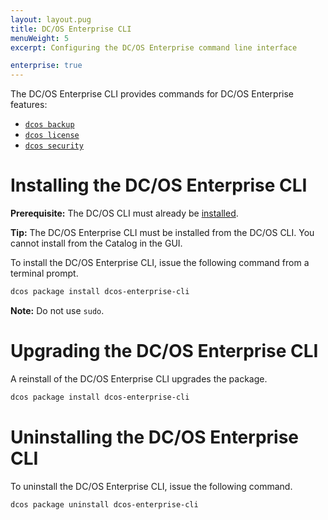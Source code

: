 ```yaml
---
layout: layout.pug
title: DC/OS Enterprise CLI
menuWeight: 5
excerpt: Configuring the DC/OS Enterprise command line interface

enterprise: true
---
```


The DC/OS Enterprise CLI provides commands for DC/OS Enterprise features:

- [`dcos backup`](/1.11/cli/command-reference/dcos-backup)
- [`dcos license`](/1.11/cli/command-reference/dcos-license)
- [`dcos security`](/1.11/cli/command-reference/dcos-security)

# <a name="ent-cli-install"></a>Installing the DC/OS Enterprise CLI

**Prerequisite:** The DC/OS CLI must already be [installed](/1.11/cli/install/).

**Tip:** The DC/OS Enterprise CLI must be installed from the DC/OS CLI. You cannot install from the Catalog in the GUI.

To install the DC/OS Enterprise CLI, issue the following command from a terminal prompt.

```bash
dcos package install dcos-enterprise-cli
```

**Note:** Do not use `sudo`.


# <a name="ent-cli-upgrade"></a>Upgrading the DC/OS Enterprise CLI

A reinstall of the DC/OS Enterprise CLI upgrades the package.

```bash
dcos package install dcos-enterprise-cli
```


# <a name="ent-cli-uninstall"></a>Uninstalling the DC/OS Enterprise CLI

To uninstall the DC/OS Enterprise CLI, issue the following command.

```bash
dcos package uninstall dcos-enterprise-cli
```
